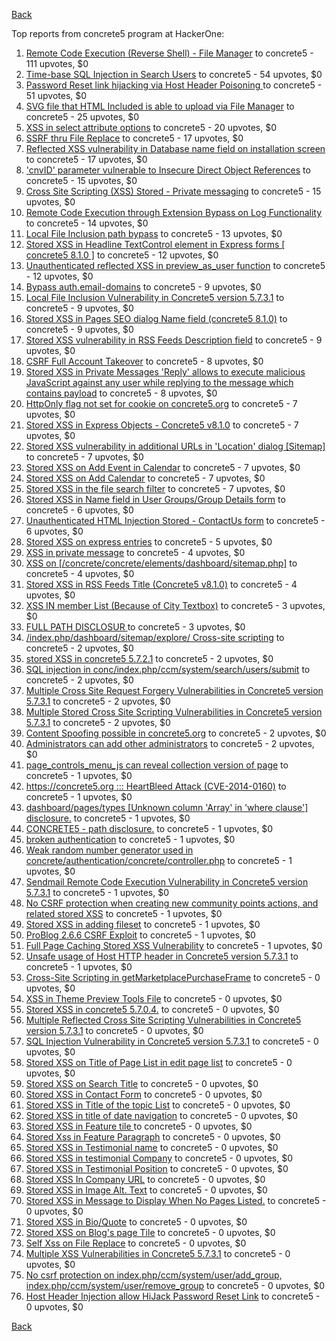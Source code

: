 [Back](../README.md)

Top reports from concrete5 program at HackerOne:

1. [Remote Code Execution (Reverse Shell) - File Manager](https://hackerone.com/reports/768322) to concrete5 - 111 upvotes, $0
2. [Time-base SQL Injection in Search Users](https://hackerone.com/reports/876800) to concrete5 - 54 upvotes, $0
3. [Password Reset link hijacking via Host Header Poisoning ](https://hackerone.com/reports/226659) to concrete5 - 51 upvotes, $0
4. [SVG file that HTML Included is able to upload via File Manager](https://hackerone.com/reports/437863) to concrete5 - 25 upvotes, $0
5. [XSS in select attribute options](https://hackerone.com/reports/753567) to concrete5 - 20 upvotes, $0
6. [SSRF thru File Replace](https://hackerone.com/reports/243865) to concrete5 - 17 upvotes, $0
7. [Reflected XSS vulnerability in Database name field on installation screen](https://hackerone.com/reports/289330) to concrete5 - 17 upvotes, $0
8. ['cnvID' parameter vulnerable to Insecure Direct Object References](https://hackerone.com/reports/265284) to concrete5 - 15 upvotes, $0
9. [Cross Site Scripting (XSS) Stored - Private messaging](https://hackerone.com/reports/768313) to concrete5 - 15 upvotes, $0
10. [Remote Code Execution through Extension Bypass on Log Functionality](https://hackerone.com/reports/841947) to concrete5 - 14 upvotes, $0
11. [Local File Inclusion path bypass](https://hackerone.com/reports/147570) to concrete5 - 13 upvotes, $0
12. [Stored XSS in Headline TextControl element in Express forms [ concrete5 8.1.0 ]](https://hackerone.com/reports/230278) to concrete5 - 12 upvotes, $0
13. [Unauthenticated reflected XSS in preview_as_user function](https://hackerone.com/reports/643442) to concrete5 - 12 upvotes, $0
14. [Bypass auth.email-domains](https://hackerone.com/reports/4795) to concrete5 - 9 upvotes, $0
15. [Local File Inclusion Vulnerability in Concrete5 version 5.7.3.1](https://hackerone.com/reports/59665) to concrete5 - 9 upvotes, $0
16. [Stored XSS in Pages SEO dialog Name field (concrete5 8.1.0)](https://hackerone.com/reports/230029) to concrete5 - 9 upvotes, $0
17. [Stored XSS vulnerability in RSS Feeds Description field](https://hackerone.com/reports/248133) to concrete5 - 9 upvotes, $0
18. [CSRF Full Account Takeover](https://hackerone.com/reports/152052) to concrete5 - 8 upvotes, $0
19. [Stored XSS in Private Messages 'Reply' allows to execute malicious JavaScript against any user while replying to the message which contains payload](https://hackerone.com/reports/247517) to concrete5 - 8 upvotes, $0
20. [HttpOnly flag not set for cookie on concrete5.org](https://hackerone.com/reports/4792) to concrete5 - 7 upvotes, $0
21. [Stored XSS in Express Objects - Concrete5 v8.1.0](https://hackerone.com/reports/221325) to concrete5 - 7 upvotes, $0
22. [Stored XSS vulnerability in additional URLs in 'Location' dialog [Sitemap]](https://hackerone.com/reports/251358) to concrete5 - 7 upvotes, $0
23. [Stored XSS on Add Event in Calendar](https://hackerone.com/reports/300532) to concrete5 - 7 upvotes, $0
24. [Stored XSS on Add Calendar](https://hackerone.com/reports/300571) to concrete5 - 7 upvotes, $0
25. [Stored XSS in the file search filter](https://hackerone.com/reports/873584) to concrete5 - 7 upvotes, $0
26. [Stored XSS in Name field in User Groups/Group Details form](https://hackerone.com/reports/247521) to concrete5 - 6 upvotes, $0
27. [Unauthenticated HTML Injection Stored - ContactUs form](https://hackerone.com/reports/768327) to concrete5 - 6 upvotes, $0
28. [Stored XSS on express entries](https://hackerone.com/reports/873474) to concrete5 - 5 upvotes, $0
29. [XSS in private message](https://hackerone.com/reports/4826) to concrete5 - 4 upvotes, $0
30. [XSS on [/concrete/concrete/elements/dashboard/sitemap.php]](https://hackerone.com/reports/6853) to concrete5 - 4 upvotes, $0
31. [Stored XSS in RSS Feeds Title (Concrete5 v8.1.0)](https://hackerone.com/reports/221380) to concrete5 - 4 upvotes, $0
32. [XSS IN member List (Because of City Textbox)](https://hackerone.com/reports/4839) to concrete5 - 3 upvotes, $0
33. [FULL PATH DISCLOSUR ](https://hackerone.com/reports/7736) to concrete5 - 3 upvotes, $0
34. [/index.php/dashboard/sitemap/explore/ Cross-site scripting](https://hackerone.com/reports/4808) to concrete5 - 2 upvotes, $0
35. [stored XSS in concrete5 5.7.2.1](https://hackerone.com/reports/38890) to concrete5 - 2 upvotes, $0
36. [SQL injection in conc/index.php/ccm/system/search/users/submit](https://hackerone.com/reports/38778) to concrete5 - 2 upvotes, $0
37. [Multiple Cross Site Request Forgery Vulnerabilities in Concrete5 version 5.7.3.1](https://hackerone.com/reports/59660) to concrete5 - 2 upvotes, $0
38. [Multiple Stored Cross Site Scripting Vulnerabilities in Concrete5 version 5.7.3.1](https://hackerone.com/reports/59662) to concrete5 - 2 upvotes, $0
39. [Content Spoofing possible in concrete5.org](https://hackerone.com/reports/168078) to concrete5 - 2 upvotes, $0
40. [Administrators can add other administrators](https://hackerone.com/reports/304642) to concrete5 - 2 upvotes, $0
41. [page_controls_menu_js can reveal collection version of page](https://hackerone.com/reports/4938) to concrete5 - 1 upvotes, $0
42. [https://concrete5.org ::: HeartBleed Attack (CVE-2014-0160)](https://hackerone.com/reports/6475) to concrete5 - 1 upvotes, $0
43. [dashboard/pages/types [Unknown column 'Array' in 'where clause'] disclosure.](https://hackerone.com/reports/4811) to concrete5 - 1 upvotes, $0
44. [CONCRETE5 - path disclosure.](https://hackerone.com/reports/4931) to concrete5 - 1 upvotes, $0
45. [broken authentication](https://hackerone.com/reports/23921) to concrete5 - 1 upvotes, $0
46. [Weak random number generator used in concrete/authentication/concrete/controller.php](https://hackerone.com/reports/31171) to concrete5 - 1 upvotes, $0
47. [Sendmail Remote Code Execution Vulnerability in Concrete5 version 5.7.3.1](https://hackerone.com/reports/59663) to concrete5 - 1 upvotes, $0
48. [No CSRF protection when creating new community points actions, and related stored XSS](https://hackerone.com/reports/65808) to concrete5 - 1 upvotes, $0
49. [Stored XSS in adding fileset](https://hackerone.com/reports/42248) to concrete5 - 1 upvotes, $0
50. [ProBlog 2.6.6 CSRF Exploit](https://hackerone.com/reports/133847) to concrete5 - 1 upvotes, $0
51. [Full Page Caching Stored XSS Vulnerability](https://hackerone.com/reports/148300) to concrete5 - 1 upvotes, $0
52. [Unsafe usage of Host HTTP header in Concrete5 version 5.7.3.1](https://hackerone.com/reports/59666) to concrete5 - 1 upvotes, $0
53. [Cross-Site Scripting in getMarketplacePurchaseFrame](https://hackerone.com/reports/6843) to concrete5 - 0 upvotes, $0
54. [XSS in Theme Preview Tools File](https://hackerone.com/reports/4777) to concrete5 - 0 upvotes, $0
55. [Stored XSS in concrete5 5.7.0.4.](https://hackerone.com/reports/30019) to concrete5 - 0 upvotes, $0
56. [Multiple Reflected Cross Site Scripting Vulnerabilities in Concrete5 version 5.7.3.1](https://hackerone.com/reports/59661) to concrete5 - 0 upvotes, $0
57. [SQL Injection Vulnerability in Concrete5 version 5.7.3.1](https://hackerone.com/reports/59664) to concrete5 - 0 upvotes, $0
58. [Stored XSS on Title of Page List in edit page list](https://hackerone.com/reports/50554) to concrete5 - 0 upvotes, $0
59. [Stored XSS on Search Title](https://hackerone.com/reports/50556) to concrete5 - 0 upvotes, $0
60. [Stored XSS in Contact Form](https://hackerone.com/reports/50564) to concrete5 - 0 upvotes, $0
61. [Stored XSS in Title of the topic List](https://hackerone.com/reports/50626) to concrete5 - 0 upvotes, $0
62. [Stored XSS in title of date navigation](https://hackerone.com/reports/50627) to concrete5 - 0 upvotes, $0
63. [Stored XSS in Feature tile ](https://hackerone.com/reports/50639) to concrete5 - 0 upvotes, $0
64. [Stored Xss in Feature Paragraph](https://hackerone.com/reports/50642) to concrete5 - 0 upvotes, $0
65. [Stored XSS in  Testimonial  name](https://hackerone.com/reports/50644) to concrete5 - 0 upvotes, $0
66. [Stored XSS in testimonial Company](https://hackerone.com/reports/50656) to concrete5 - 0 upvotes, $0
67. [Stored XSS in Testimonial Position](https://hackerone.com/reports/50645) to concrete5 - 0 upvotes, $0
68. [Stored XSS In Company URL](https://hackerone.com/reports/50662) to concrete5 - 0 upvotes, $0
69. [Stored XSS in Image Alt. Text](https://hackerone.com/reports/50782) to concrete5 - 0 upvotes, $0
70. [Stored XSS in Message to Display When No Pages Listed.](https://hackerone.com/reports/50780) to concrete5 - 0 upvotes, $0
71. [Stored XSS in Bio/Quote](https://hackerone.com/reports/50779) to concrete5 - 0 upvotes, $0
72. [Stored XSS on Blog's page Tile](https://hackerone.com/reports/50552) to concrete5 - 0 upvotes, $0
73. [Self Xss on File Replace](https://hackerone.com/reports/50481) to concrete5 - 0 upvotes, $0
74. [Multiple XSS Vulnerabilities in Concrete5 5.7.3.1](https://hackerone.com/reports/62294) to concrete5 - 0 upvotes, $0
75. [No csrf protection on index.php/ccm/system/user/add_group, index.php/ccm/system/user/remove_group](https://hackerone.com/reports/64184) to concrete5 - 0 upvotes, $0
76. [Host Header Injection allow HiJack Password Reset Link](https://hackerone.com/reports/301592) to concrete5 - 0 upvotes, $0


[Back](../README.md)
